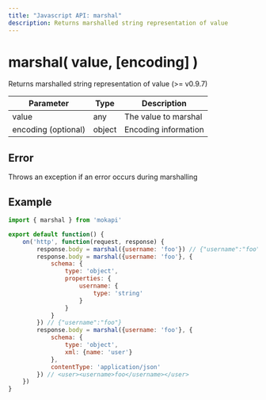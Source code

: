 ```yaml
---
title: "Javascript API: marshal"
description: Returns marshalled string representation of value
---
```

# marshal( value, [encoding] )

Returns marshalled string representation of value (>= v0.9.7)

| Parameter           | Type   | Description           |
|---------------------|--------|-----------------------|
| value               | any    | The value to marshal  |
| encoding (optional) | object | Encoding information  |

## Error

Throws an exception if an error occurs during marshalling

## Example

```javascript
import { marshal } from 'mokapi'

export default function() {
    on('http', function(request, response) {
        response.body = marshal({username: 'foo'}) // {"username":"foo"}
        response.body = marshal({username: 'foo'}, {
            schema: {
                type: 'object',
                properties: {
                    username: {
                        type: 'string'
                    }
                }
            }
        }) // {"username":"foo"}
        response.body = marshal({username: 'foo'}, {
            schema: {
                type: 'object',
                xml: {name: 'user'}
            },
            contentType: 'application/json'
        }) // <user><username>foo</username></user>
    })
}
```